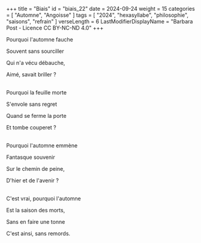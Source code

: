 +++
title = "Biais"
id = "biais_22"
date = 2024-09-24
weight = 15
categories = [ "Automne", "Angoisse" ]
tags = [ "2024", "hexasyllabe", "philosophie", "saisons", "refrain" ]
verseLength = 6
LastModifierDisplayName = "Barbara Post - Licence CC BY-NC-ND 4.0"
+++

Pourquoi l'automne fauche

Souvent sans sourciller

Qui n'a vécu débauche,

Aimé, savait briller ?

 \
Pourquoi la feuille morte

S'envole sans regret

Quand se ferme la porte

Et tombe couperet ?

 \
Pourquoi l'automne emmène

Fantasque souvenir

Sur le chemin de peine,

D'hier et de l'avenir ?

 \
C'est vrai, pourquoi l'automne

Est la saison des morts,

Sans en faire une tonne

C'est ainsi, sans remords.
